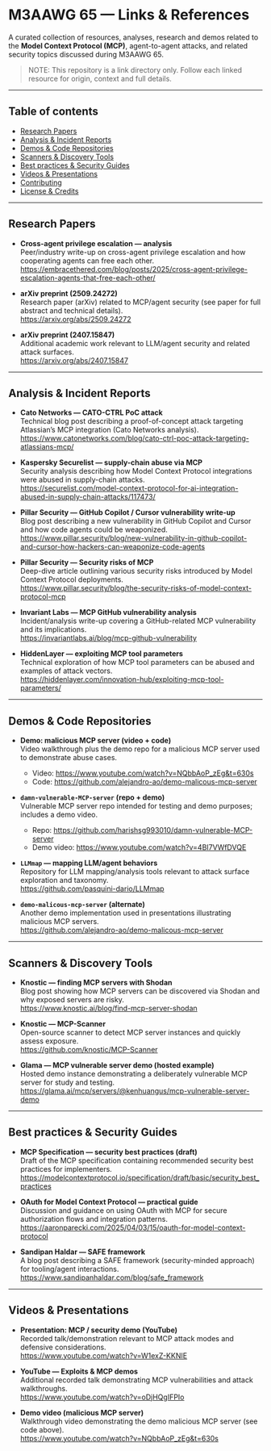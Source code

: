 # M3AAWG 65 — Links & References

A curated collection of resources, analyses, research and demos related to the **Model Context Protocol (MCP)**, agent-to-agent attacks, and related security topics discussed during M3AAWG 65.

> NOTE: This repository is a link directory only. Follow each linked resource for origin, context and full details.

---

## Table of contents

- [Research Papers](#research-papers)
- [Analysis & Incident Reports](#analysis--incident-reports)
- [Demos & Code Repositories](#demos--code-repositories)
- [Scanners & Discovery Tools](#scanners--discovery-tools)
- [Best practices & Security Guides](#best-practices--security-guides)
- [Videos & Presentations](#videos--presentations)
- [Contributing](#contributing)
- [License & Credits](#license--credits)

---

## Research Papers

- **Cross-agent privilege escalation — analysis**  
  Peer/industry write-up on cross-agent privilege escalation and how cooperating agents can free each other.  
  https://embracethered.com/blog/posts/2025/cross-agent-privilege-escalation-agents-that-free-each-other/

- **arXiv preprint (2509.24272)**  
  Research paper (arXiv) related to MCP/agent security (see paper for full abstract and technical details).  
  https://arxiv.org/abs/2509.24272

- **arXiv preprint (2407.15847)**  
  Additional academic work relevant to LLM/agent security and related attack surfaces.  
  https://arxiv.org/abs/2407.15847

---

## Analysis & Incident Reports

- **Cato Networks — CATO-CTRL PoC attack**  
  Technical blog post describing a proof-of-concept attack targeting Atlassian’s MCP integration (Cato Networks analysis).  
  https://www.catonetworks.com/blog/cato-ctrl-poc-attack-targeting-atlassians-mcp/

- **Kaspersky Securelist — supply-chain abuse via MCP**  
  Security analysis describing how Model Context Protocol integrations were abused in supply-chain attacks.  
  https://securelist.com/model-context-protocol-for-ai-integration-abused-in-supply-chain-attacks/117473/

- **Pillar Security — GitHub Copilot / Cursor vulnerability write-up**  
  Blog post describing a new vulnerability in GitHub Copilot and Cursor and how code agents could be weaponized.  
  https://www.pillar.security/blog/new-vulnerability-in-github-copilot-and-cursor-how-hackers-can-weaponize-code-agents

- **Pillar Security — Security risks of MCP**  
  Deep-dive article outlining various security risks introduced by Model Context Protocol deployments.  
  https://www.pillar.security/blog/the-security-risks-of-model-context-protocol-mcp

- **Invariant Labs — MCP GitHub vulnerability analysis**  
  Incident/analysis write-up covering a GitHub-related MCP vulnerability and its implications.  
  https://invariantlabs.ai/blog/mcp-github-vulnerability

- **HiddenLayer — exploiting MCP tool parameters**  
  Technical exploration of how MCP tool parameters can be abused and examples of attack vectors.  
  https://hiddenlayer.com/innovation-hub/exploiting-mcp-tool-parameters/

---

## Demos & Code Repositories

- **Demo: malicious MCP server (video + code)**  
  Video walkthrough plus the demo repo for a malicious MCP server used to demonstrate abuse cases.  
  - Video: https://www.youtube.com/watch?v=NQbbAoP_zEg&t=630s  
  - Code: https://github.com/alejandro-ao/demo-malicous-mcp-server

- **`damn-vulnerable-MCP-server` (repo + demo)**  
  Vulnerable MCP server repo intended for testing and demo purposes; includes a demo video.  
  - Repo: https://github.com/harishsg993010/damn-vulnerable-MCP-server  
  - Demo video: https://www.youtube.com/watch?v=4BI7VWfDVQE

- **`LLMmap` — mapping LLM/agent behaviors**  
  Repository for LLM mapping/analysis tools relevant to attack surface exploration and taxonomy.  
  https://github.com/pasquini-dario/LLMmap

- **`demo-malicous-mcp-server` (alternate)**  
  Another demo implementation used in presentations illustrating malicious MCP servers.  
  https://github.com/alejandro-ao/demo-malicous-mcp-server

---

## Scanners & Discovery Tools

- **Knostic — finding MCP servers with Shodan**  
  Blog post showing how MCP servers can be discovered via Shodan and why exposed servers are risky.  
  https://www.knostic.ai/blog/find-mcp-server-shodan

- **Knostic — MCP-Scanner**  
  Open-source scanner to detect MCP server instances and quickly assess exposure.  
  https://github.com/knostic/MCP-Scanner

- **Glama — MCP vulnerable server demo (hosted example)**  
  Hosted demo instance demonstrating a deliberately vulnerable MCP server for study and testing.  
  https://glama.ai/mcp/servers/@kenhuangus/mcp-vulnerable-server-demo

---

## Best practices & Security Guides

- **MCP Specification — security best practices (draft)**  
  Draft of the MCP specification containing recommended security best practices for implementers.  
  https://modelcontextprotocol.io/specification/draft/basic/security_best_practices

- **OAuth for Model Context Protocol — practical guide**  
  Discussion and guidance on using OAuth with MCP for secure authorization flows and integration patterns.  
  https://aaronparecki.com/2025/04/03/15/oauth-for-model-context-protocol

- **Sandipan Haldar — SAFE framework**  
  A blog post describing a SAFE framework (security-minded approach) for tooling/agent interactions.  
  https://www.sandipanhaldar.com/blog/safe_framework

---

## Videos & Presentations

- **Presentation: MCP / security demo (YouTube)**  
  Recorded talk/demonstration relevant to MCP attack modes and defensive considerations.  
  https://www.youtube.com/watch?v=W1exZ-KKNIE

- **YouTube — Exploits & MCP demos**  
  Additional recorded talk demonstrating MCP vulnerabilities and attack walkthroughs.  
  https://www.youtube.com/watch?v=oDjHQgIFPIo

- **Demo video (malicious MCP server)**  
  Walkthrough video demonstrating the demo malicious MCP server (see code above).  
  https://www.youtube.com/watch?v=NQbbAoP_zEg&t=630s

